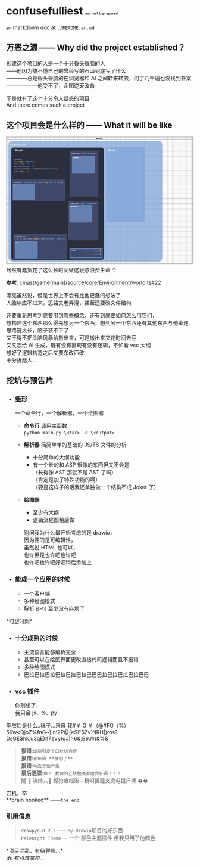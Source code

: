 # **confusefulliest** <spam style="font-size:10px">`not-well-prepared`</spam>

[**`en`**](./README.en.md) markdown doc at `./README.en.md`

## 万恶之源 —— Why did the project established？

创建这个项目的人是一个十分昏头昏脑的人  
——他因为搞不懂自己的曾经写的石山到底写了什么  
————总是昏头昏脑的在浏览器和 AI 之间转来转去，问了几千遍也没找到答案  
——————他受不了，企图逆天改命

于是就有了这个十分令人疑惑的项目  
And there comes such a project

## 这个项目会是什么样的 —— What it will be like

![alt text](/doc/愚蠢的做法.png)
居然有蠢货花了这么长时间做这玩意浪费生命 ↑

**参考**: [cinast/game[main]/source/core/Environment/world.ts#22](https://github.com/cinast/game/blob/934d6865704e02c909bc43c665e27ea0711398b0/source/core/Environment/world.ts#L22)

漂亮虽然说，但是世界上不会有比他更蠢的想法了  
人脑响应不过来，思路又老弄混，甚至还要改文件结构

还要重新思考到底要用到哪些概念，还有到底要如何怎么用它们，  
想构建这个东西那么得先想另一个东西，想到另一个东西还有其他东西与他牵连  
思路链太长，脑子装不下了  
又不得不把头脑风暴给搬出来，可是搬出来又花时间去写  
又又喂给 AI 生成，既有没有直观有没有逻辑，不如看 vsc 大纲  
想好了逻辑构造之后又要东改西改  
十分折磨人...

## 挖坑与预告片

-   ### 雏形

    一个命令行，一个解析器，一个绘图器

    -   **命令行** 调用主函数  
        `python main.py \<tar> -o \<output>`
    -   **解析器** 简简单单的基础的 JS/TS 文件的分析

        -   十分简单的大纲功能
        -   有一个长的和 ASP 很像的东西但又不会是  
            （长得像 AST 那就不是 AST 了吗）  
            （肯定是加了特殊功能的啊）  
            （要是这样子的话我还单独做一个结构不成 Joker 了）

    -   **绘图器**

        -   至少有大纲
        -   逻辑流程图稍后做

        别问我为什么最开始考虑的是 drawio，  
        因为要的是可编辑性，  
        虽然说 HTML 也可以，  
        也许但是也许吧也许吧  
        也许吧也许吧好吧稍后添加上

-   ### 能成一个应用的时候

    -   一个客户端
    -   多种绘图模式
    -   解析 js-ts 至少没有麻烦了

\*幻想时刻\*

-   ### 十分成熟的时候

    -   主流语言能够解析完全
    -   甚至可以在绘图界面更改直接代码逻辑而且不报错
    -   多种绘图模式
    -   巴拉巴拉巴拉巴拉巴拉巴拉巴巴巴拉巴拉巴拉巴拉巴巴

-   ### vsc 插件

    你别想了，  
     我只会 js、ts、py

啊然后是什么..稿子...来自
我#￥ G ￥（@#FG（%）
56w<QjoZ%fnG~),n!2P@{e$i"$Zv`NRH|)ros?DsGE$hk,u3qE)#7zVy(qJ|>6&;B*6JirI*&%&

> **报错**:`词崩引发了口吃综合症`  
> **报错**:`意识流 **被创了**`  
> **报错**:`响应丢包严重`  
> **最后通牒**:`焯！ 我缺的乙酰胆碱谁给我补啊！！！`  
> 閹  洟绮︽ 鎴犳瘖缁涘  鍋呮担鐘叉烫屯锟斤拷 ��

宕机，卒  
\*\*brain hooked\*\* ——`the end`

### 引用信息

> `drawpyo-0.2.2` ——`py-drawio`项目的好东西  
> `Palenight Theme` — 一个 颜色主题插件 但我只用了他颜色

\*项目混乱，有待整理...\*  
_ds 有点难掌控..._
